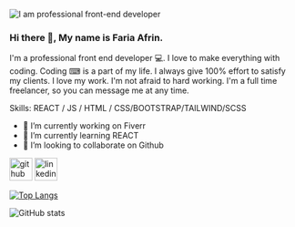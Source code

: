 ![I am professional front-end developer](https://media.licdn.com/dms/image/v2/D5616AQF_84mP9O4ZFQ/profile-displaybackgroundimage-shrink_350_1400/profile-displaybackgroundimage-shrink_350_1400/0/1715353529882?e=1743638400&v=beta&t=TCWWCE4LLdpc5iymYiQ7MEq6dbCwcc4O_AoXvX52cOE)
### Hi there 👋, My name is Faria Afrin.

I'm a professional front end developer 💻. I love to make everything with coding. Coding ⌨ is a part of my life. I always give 100% effort to satisfy my clients. I love my work. I'm not afraid to hard working. I'm a full time freelancer, so you can message me at any time.

Skills: REACT / JS / HTML / CSS/BOOTSTRAP/TAILWIND/SCSS

- 🔭 I’m currently working on Fiverr 
- 🌱 I’m currently learning REACT 
- 👯 I’m looking to collaborate on Github 


[<img src='https://cdn.jsdelivr.net/npm/simple-icons@3.0.1/icons/github.svg' alt='github' height='40'>](https://github.com/https://github.com/fariaafrin03)  [<img src='https://cdn.jsdelivr.net/npm/simple-icons@3.0.1/icons/linkedin.svg' alt='linkedin' height='40'>](https://www.linkedin.com/in/https://www.linkedin.com/in/fariaafrinakhi//)  

[![Top Langs](https://github-readme-stats.vercel.app/api/top-langs/?username=fariaafrin03)](https://github.com/anuraghazra/github-readme-stats)

![GitHub stats](https://github-readme-stats.vercel.app/api?username=fariaafrin03&show_icons=true&count_private=true)  


